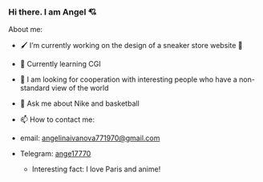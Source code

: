 ### Hi there. I am Angel 💘

About me:

- 🖌 I’m currently working on the design of a sneaker store website 👟
- 📕 Currently learning CGI
- 👀 I am looking for cooperation with interesting people who have a non-standard view of the world
- 💬 Ask me about Nike and basketball
- 📫 How to contact me:
- email: angelinaivanova771970@gmail.com
- Telegram: [ange17770](https://t.me/ange17770)

  -  Interesting fact: I love Paris and anime!

